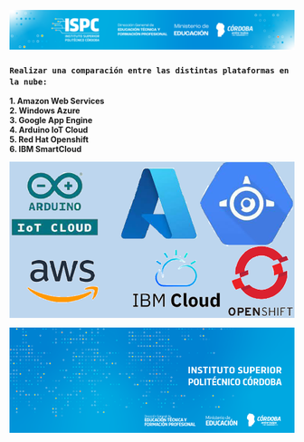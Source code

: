 ![logof](/assets/Curso%20ISPC.png)

### `Realizar una comparación entre las distintas plataformas en la nube:`

**1. Amazon Web Services  
2. Windows Azure  
3. Google App Engine  
4. Arduino IoT Cloud  
5. Red Hat Openshift  
6. IBM SmartCloud**

![cloud](/assets/logos.png)

![logo](/assets/BannerElect.png)